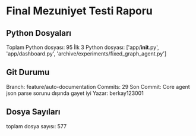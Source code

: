 # Final Mezuniyet Testi Raporu

## Python Dosyaları
Toplam Python dosyası: 95
İlk 3 Python dosyası: ['app/__init__.py', 'app/dashboard.py', 'archive/experiments/fixed_graph_agent.py']

## Git Durumu
Branch: feature/auto-documentation
Commits: 29
Son Commit: Core agent json parse sorunu dışında gayet iyi
Yazar: berkay123001

## Dosya Sayıları
toplam dosya sayısı: 577